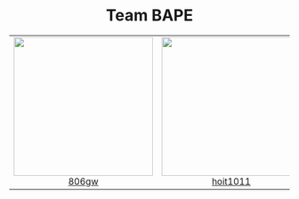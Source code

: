 <div align="center">
  <h1>Team BAPE</h1>
  <table> <tr> 
    <td align="center">
     <a href="https://github.com/806gw" ><img src="https://avatars.githubusercontent.com/806gw" width="250px" height="250px" /> <br />806gw </a> </td>
    <td align="center">
         <a href="https://github.com/hoit1011" ><img src="https://avatars.githubusercontent.com/hoit1011" width="250px" height="250px" /> <br />hoit1011 </a> </td> <td align="center"> <a href="https://github.com/dya-only"><img src="https://avatars.githubusercontent.com/dya-only" width="250px" height="250px" /> <br />dya-only </a>
         </td> </tr> </table>
</div>

